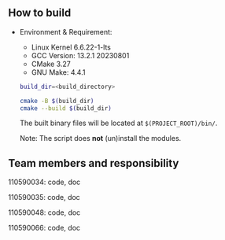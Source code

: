 ## How to build

- Environment & Requirement: 
  - Linux Kernel 6.6.22-1-lts
  - GCC Version: 13.2.1 20230801
  - CMake 3.27
  - GNU Make: 4.4.1
  
  ```bash
  build_dir=<build_directory>
  
  cmake -B $(build_dir)
  cmake --build $(build_dir)
  ```

  The built binary files will be located at `$(PROJECT_ROOT)/bin/`.

  Note: The script does **not** (un)install the modules.

## Team members and responsibility

110590034: code, doc

110590035: code, doc

110590048: code, doc

110590066: code, doc

